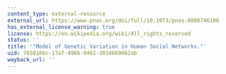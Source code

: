 ```yaml
---
content_type: external-resource
external_url: https://www.pnas.org/doi/full/10.1073/pnas.0806746106
has_external_license_warning: true
license: https://en.wikipedia.org/wiki/All_rights_reserved
status: ''
title: '"Model of Genetic Variation in Human Social Networks."'
uid: 765816bc-17af-496b-9462-3018669662ab
wayback_url: ''
---
```

